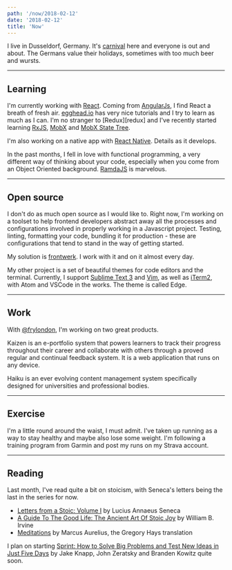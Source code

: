 ```yaml
---
path: '/now/2018-02-12'
date: '2018-02-12'
title: 'Now'
---
```


I live in Dusseldorf, Germany. It's [carnival][carnival] here and everyone is out and about. The Germans value their holidays, sometimes with too much beer and wursts.

---

## Learning

I'm currently working with [React][reactjs]. Coming from [AngularJs][angularjs], I find React a breath of fresh air. [egghead.io][egghead.io] has very nice tutorials and I try to learn as much as I can. I'm no stranger to [Redux][redux] and I've recently started learning [RxJS][rxjs], [MobX][mobx] and [MobX State Tree][mobx-state-tree].

I'm also working on a native app with [React Native][react-native]. Details as it develops.

In the past months, I fell in love with functional programming, a very different way of thinking about your code, especially when you come from an Object Oriented background. [RamdaJS][ramdajs] is marvelous.

---

## Open source

I don't do as much open source as I would like to. Right now, I'm working on a toolset to help frontend developers abstract away all the processes and configurations involved in properly working in a Javascript project. Testing, linting, formatting your code, bundling it for production - these are configurations that tend to stand in the way of getting started.

My solution is [frontwerk][frontwerk]. I work with it and on it almost every day.

My other project is a set of beautiful themes for code editors and the terminal. Currently, I support [Sublime Text 3][edge-sublime] and [Vim][edge-vim], as well as [iTerm2][edge-iterm2], with Atom and VSCode in the works. The theme is called Edge.

---

## Work

With [@frylondon][fry-twitter], I'm working on two great products.

Kaizen is an e-portfolio system that powers learners to track their progress throughout their career and collaborate with others through a proved regular and continual feedback system. It is a web application that runs on any device.

Haiku is an ever evolving content management system specifically designed for universities and professional bodies.

---

## Exercise

I'm a little round around the waist, I must admit. I've taken up running as a way to stay healthy and maybe also lose some weight. I'm following a training program from Garmin and post my runs on my Strava account.

---

## Reading

Last month, I've read quite a bit on stoicism, with Seneca's letters being the last in the series for now.

* [Letters from a Stoic: Volume I][letter-from-a-stoic] by Lucius Annaeus Seneca
* [A Guide To The Good Life: The Ancient Art Of Stoic Joy][guide-to-the-good-life] by William B. Irvine
* [Meditations][meditations] by Marcus Aurelius, the Gregory Hays translation

I plan on starting [Sprint: How to Solve Big Problems and Test New Ideas in Just Five Days][sprint] by Jake Knapp, John Zeratsky and Branden Kowitz quite soon.

[carnival]: http://www.amazingcapitals.com/dusseldorf/things-to-do/events/carnival
[reactjs]: https://reactjs.org/
[angularjs]: https://angularjs.org/
[egghead.io]: https://egghead.io
[rxjs]: http://reactivex.io/
[mobx]: https://mobx.js.org/
[mobx-state-tree]: https://github.com/mobxjs/mobx-state-tree
[react-native]: https://facebook.github.io/react-native/
[ramdajs]: http://ramdajs.com/
[frontwerk]: https://npmjs.com/package/frontwerk
[edge-sublime]: https://github.com/tricinel/edge-theme-sublime-text-3
[edge-vim]: https://github.com/tricinel/edge-theme-vim
[edge-iterm2]: https://github.com/tricinel/edge-theme-iterm2
[fry-twitter]: https://twitter.com/frylondon
[letter-from-a-stoic]: https://www.amazon.de/Letters-Stoic-Lucius-Annaeus-Seneca/dp/136522662X
[guide-to-the-good-life]: https://www.amazon.de/gp/product/0195374614
[meditations]: https://www.amazon.de/gp/product/0753820161
[sprint]: https://www.amazon.de/gp/product/1501140809

